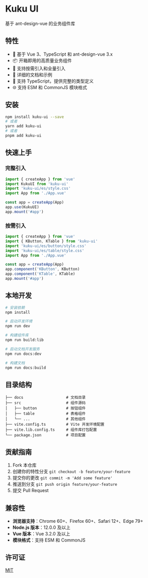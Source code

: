 # Kuku UI

基于 ant-design-vue 的业务组件库

## 特性

- 🚀 基于 Vue 3、TypeScript 和 ant-design-vue 3.x
- 📦 开箱即用的高质量业务组件
- 🔨 支持按需引入和全量引入
- 📖 详细的文档和示例
- 🔧 支持 TypeScript，提供完整的类型定义
- 🌐 支持 ESM 和 CommonJS 模块格式

## 安装

```bash
npm install kuku-ui --save
# 或者
yarn add kuku-ui
# 或者
pnpm add kuku-ui
```

## 快速上手

### 完整引入

```ts
import { createApp } from 'vue'
import KukuUI from 'kuku-ui'
import 'kuku-ui/es/style.css'
import App from './App.vue'

const app = createApp(App)
app.use(KukuUI)
app.mount('#app')
```

### 按需引入

```ts
import { createApp } from 'vue'
import { KButton, KTable } from 'kuku-ui'
import 'kuku-ui/es/button/style.css'
import 'kuku-ui/es/table/style.css'
import App from './App.vue'

const app = createApp(App)
app.component('KButton', KButton)
app.component('KTable', KTable)
app.mount('#app')
```

## 本地开发

```bash
# 安装依赖
npm install

# 启动开发环境
npm run dev

# 构建组件库
npm run build:lib

# 启动文档开发服务
npm run docs:dev

# 构建文档
npm run docs:build
```

## 目录结构

```
├── docs                   # 文档目录
├── src                    # 组件源码
│   ├── button             # 按钮组件
│   ├── table              # 表格组件
│   └── ...                # 其他组件
├── vite.config.ts         # Vite 开发环境配置
├── vite.lib.config.ts     # 组件库打包配置
└── package.json           # 项目配置
```

## 贡献指南

1. Fork 本仓库
2. 创建你的特性分支 `git checkout -b feature/your-feature`
3. 提交你的更改 `git commit -m 'Add some feature'`
4. 推送到分支 `git push origin feature/your-feature`
5. 提交 Pull Request

## 兼容性

- **浏览器支持**：Chrome 60+、Firefox 60+、Safari 12+、Edge 79+
- **Node.js 版本**：12.0.0 及以上
- **Vue 版本**：Vue 3.2.0 及以上
- **模块格式**：支持 ESM 和 CommonJS

## 许可证

[MIT](./LICENSE)
